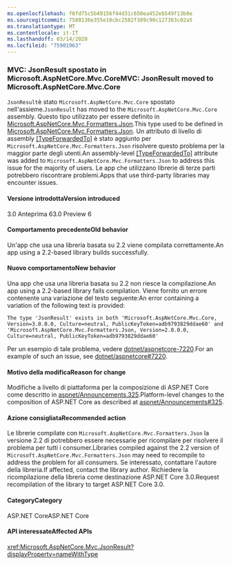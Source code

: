 ```yaml
---
ms.openlocfilehash: f6fd75c5b49156f44d31c650ea452eb549f13b0e
ms.sourcegitcommit: 7588136e355e10cbc2582f389c90c127363c02a5
ms.translationtype: MT
ms.contentlocale: it-IT
ms.lasthandoff: 03/14/2020
ms.locfileid: "75901963"
---
```

### <a name="mvc-jsonresult-moved-to-microsoftaspnetcoremvccore"></a><span data-ttu-id="846fd-101">MVC: JsonResult spostato in Microsoft.AspNetCore.Mvc.Core</span><span class="sxs-lookup"><span data-stu-id="846fd-101">MVC: JsonResult moved to Microsoft.AspNetCore.Mvc.Core</span></span>

<span data-ttu-id="846fd-102">`JsonResult`è stato `Microsoft.AspNetCore.Mvc.Core` spostato nell'assieme.</span><span class="sxs-lookup"><span data-stu-id="846fd-102">`JsonResult` has moved to the `Microsoft.AspNetCore.Mvc.Core` assembly.</span></span> <span data-ttu-id="846fd-103">Questo tipo utilizzato per essere definito in [Microsoft.AspNetCore.Mvc.Formatters.Json](https://www.nuget.org/packages/Microsoft.AspNetCore.Mvc.Formatters.Json).</span><span class="sxs-lookup"><span data-stu-id="846fd-103">This type used to be defined in [Microsoft.AspNetCore.Mvc.Formatters.Json](https://www.nuget.org/packages/Microsoft.AspNetCore.Mvc.Formatters.Json).</span></span> <span data-ttu-id="846fd-104">Un attributo di livello di assembly [[TypeForwardedTo]](xref:System.Runtime.CompilerServices.TypeForwardedToAttribute) è stato aggiunto per `Microsoft.AspNetCore.Mvc.Formatters.Json` risolvere questo problema per la maggior parte degli utenti.</span><span class="sxs-lookup"><span data-stu-id="846fd-104">An assembly-level [[TypeForwardedTo]](xref:System.Runtime.CompilerServices.TypeForwardedToAttribute) attribute was added to `Microsoft.AspNetCore.Mvc.Formatters.Json` to address this issue for the majority of users.</span></span> <span data-ttu-id="846fd-105">Le app che utilizzano librerie di terze parti potrebbero riscontrare problemi.</span><span class="sxs-lookup"><span data-stu-id="846fd-105">Apps that use third-party libraries may encounter issues.</span></span>

#### <a name="version-introduced"></a><span data-ttu-id="846fd-106">Versione introdotta</span><span class="sxs-lookup"><span data-stu-id="846fd-106">Version introduced</span></span>

<span data-ttu-id="846fd-107">3.0 Anteprima 6</span><span class="sxs-lookup"><span data-stu-id="846fd-107">3.0 Preview 6</span></span>

#### <a name="old-behavior"></a><span data-ttu-id="846fd-108">Comportamento precedente</span><span class="sxs-lookup"><span data-stu-id="846fd-108">Old behavior</span></span>

<span data-ttu-id="846fd-109">Un'app che usa una libreria basata su 2.2 viene compilata correttamente.</span><span class="sxs-lookup"><span data-stu-id="846fd-109">An app using a 2.2-based library builds successfully.</span></span>

#### <a name="new-behavior"></a><span data-ttu-id="846fd-110">Nuovo comportamento</span><span class="sxs-lookup"><span data-stu-id="846fd-110">New behavior</span></span>

<span data-ttu-id="846fd-111">Una app che usa una libreria basata su 2.2 non riesce la compilazione.</span><span class="sxs-lookup"><span data-stu-id="846fd-111">An app using a 2.2-based library fails compilation.</span></span> <span data-ttu-id="846fd-112">Viene fornito un errore contenente una variazione del testo seguente:</span><span class="sxs-lookup"><span data-stu-id="846fd-112">An error containing a variation of the following text is provided:</span></span>

```
The type 'JsonResult' exists in both 'Microsoft.AspNetCore.Mvc.Core, Version=3.0.0.0, Culture=neutral, PublicKeyToken=adb9793829ddae60' and 'Microsoft.AspNetCore.Mvc.Formatters.Json, Version=2.0.0.0, Culture=neutral, PublicKeyToken=adb9793829ddae60'
```

<span data-ttu-id="846fd-113">Per un esempio di tale problema, vedere [dotnet/aspnetcore-7220](https://github.com/dotnet/aspnetcore/issues/7220).</span><span class="sxs-lookup"><span data-stu-id="846fd-113">For an example of such an issue, see [dotnet/aspnetcore#7220](https://github.com/dotnet/aspnetcore/issues/7220).</span></span>

#### <a name="reason-for-change"></a><span data-ttu-id="846fd-114">Motivo della modifica</span><span class="sxs-lookup"><span data-stu-id="846fd-114">Reason for change</span></span>

<span data-ttu-id="846fd-115">Modifiche a livello di piattaforma per la composizione di ASP.NET Core come descritto in [aspnet/Announcements.325](https://github.com/aspnet/Announcements/issues/325).</span><span class="sxs-lookup"><span data-stu-id="846fd-115">Platform-level changes to the composition of ASP.NET Core as described at [aspnet/Announcements#325](https://github.com/aspnet/Announcements/issues/325).</span></span>

#### <a name="recommended-action"></a><span data-ttu-id="846fd-116">Azione consigliata</span><span class="sxs-lookup"><span data-stu-id="846fd-116">Recommended action</span></span>

<span data-ttu-id="846fd-117">Le librerie compilate con `Microsoft.AspNetCore.Mvc.Formatters.Json` la versione 2.2 di potrebbero essere necessarie per ricompilare per risolvere il problema per tutti i consumer.</span><span class="sxs-lookup"><span data-stu-id="846fd-117">Libraries compiled against the 2.2 version of `Microsoft.AspNetCore.Mvc.Formatters.Json` may need to recompile to address the problem for all consumers.</span></span> <span data-ttu-id="846fd-118">Se interessato, contattare l'autore della libreria.</span><span class="sxs-lookup"><span data-stu-id="846fd-118">If affected, contact the library author.</span></span> <span data-ttu-id="846fd-119">Richiedere la ricompilazione della libreria come destinazione ASP.NET Core 3.0.</span><span class="sxs-lookup"><span data-stu-id="846fd-119">Request recompilation of the library to target ASP.NET Core 3.0.</span></span>

#### <a name="category"></a><span data-ttu-id="846fd-120">Category</span><span class="sxs-lookup"><span data-stu-id="846fd-120">Category</span></span>

<span data-ttu-id="846fd-121">ASP.NET Core</span><span class="sxs-lookup"><span data-stu-id="846fd-121">ASP.NET Core</span></span>

#### <a name="affected-apis"></a><span data-ttu-id="846fd-122">API interessate</span><span class="sxs-lookup"><span data-stu-id="846fd-122">Affected APIs</span></span>

<xref:Microsoft.AspNetCore.Mvc.JsonResult?displayProperty=nameWithType>

<!-- 

### Affected APIs

`T:Microsoft.AspNetCore.Mvc.JsonResult`

-->
